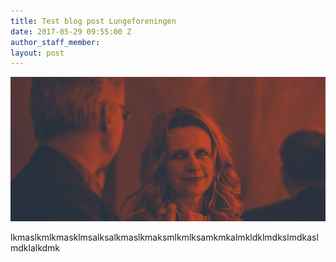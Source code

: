 ```yaml
---
title: Test blog post Lungeforeningen
date: 2017-05-29 09:55:00 Z
author_staff_member: 
layout: post
---
```


![](/images/splash.jpg)

lkmaslkmlkmasklmsalksalkmaslkmaksmlkmlksamkmkalmkldklmdkslmdkaslmdklalkdmk